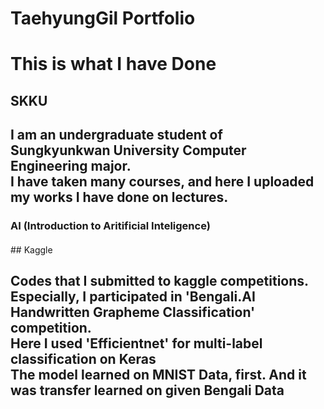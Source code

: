 # TaehyungGil Portfolio
<h1>
This is what I have Done
</h1>

## SKKU
<h2>
I am an undergraduate student of Sungkyunkwan University Computer Engineering major. <br>
I have taken many courses, and here I uploaded my works I have done on lectures. <br>
</h2>
<h3>
AI (Introduction to Aritificial Inteligence)
</h3>
<h4>
</h4>
## Kaggle
<h2>
Codes that I submitted to kaggle competitions.<br>
Especially, I participated in 'Bengali.AI Handwritten Grapheme Classification' competition.<br>
Here I used 'Efficientnet' for multi-label classification on Keras<br>
The model learned on MNIST Data, first. And it was transfer learned on given Bengali Data<br>
</h2>
